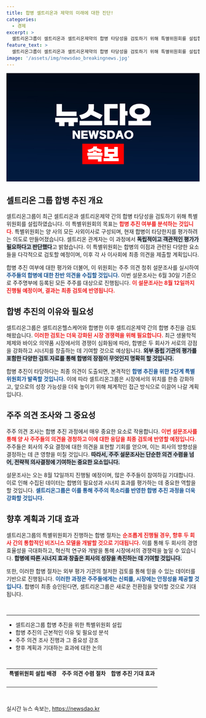 ```yaml
---
title: 합병 셀트리온과 제약의 미래에 대한 진단!
categories:
  - 경제
excerpt: >
  셀트리온그룹이 셀트리온과 셀트리온제약의 합병 타당성을 검토하기 위해 특별위원회를 설립합니다. 주주 의견을 청취하고 독립적 평가를 통해 합병 추진 여부를 판단할 계획입니다. 당신은 이 과정에서 어떤 의견을 내고 싶나요?
feature_text: >
  셀트리온그룹이 셀트리온과 셀트리온제약의 합병 타당성을 검토하기 위해 특별위원회를 설립합니다. 주주 의견을 청취하고 독립적 평가를 통해 합병 추진 여부를 판단할 계획입니다. 당신은 이 과정에서 어떤 의견을 내고 싶나요?
image: '/assets/img/newsdao_breakingnews.jpg'
---
```


<p><img src="/assets/img/newsdao_breakingnews.jpg" alt="flaretime 속보" /></p>

<h2 data-ke-size="size26">셀트리온 그룹 합병 추진 개요</h2>

<p data-ke-size="size16">셀트리온그룹이 최근 셀트리온과 셀트리온제약 간의 합병 타당성을 검토하기 위해 특별위원회를 설립하였습니다. 이 특별위원회의 목표는 <b><span style="color: #ee2323;">합병 추진 여부를 분석하는 것입니다.</span></b> 특별위원회는 양 사의 모든 사외이사로 구성되며, 현재 합병이 타당한지를 평가하려는 의도로 만들어졌습니다. 셀트리온 관계자는 이 과정에서 <b><span style="background-color: #21538527;">독립적이고 객관적인 평가가 필요하다고 판단했다</span></b>고 밝혔습니다. 이 특별위원회는 합병의 이점과 관련된 다양한 요소들을 다각적으로 검토할 예정이며, 이후 각 사 이사회에 최종 의견을 제출할 계획입니다.</p>

<p data-ke-size="size16">합병 추진 여부에 대한 평가와 더불어, 이 위원회는 주주 의견 청취 설문조사를 실시하여 <b><span style="color: #1a5490;">주주들의 합병에 대한 찬반 의견을 수집할 것입니다.</span></b> 이번 설문조사는 6월 30일 기준으로 주주명부에 등록된 모든 주주를 대상으로 진행됩니다. <b><span style="color: #ee2323;">이 설문조사는 8월 12일까지 진행될 예정이며, 결과는 최종 검토에 반영됩니다.</span></b></p>

<h2 data-ke-size="size26">합병 추진의 이유와 필요성</h2>

<p data-ke-size="size16">셀트리온그룹은 셀트리온헬스케어와 합병한 이후 셀트리온제약 간의 합병 추진을 검토해왔습니다. <b><span style="color: #ee2323;">이러한 검토는 더욱 강화된 시장 경쟁력을 위해 필요합니다.</span></b> 최근 생물학적 제제와 바이오 의약품 시장에서의 경쟁이 심화됨에 따라, 합병은 두 회사가 서로의 강점을 강화하고 시너지를 창출하는 데 기여할 것으로 예상됩니다. <b><span style="background-color: #21538527;">외부 중립 기관의 평가를 포함한 다양한 검토 자료를 통해 합병의 장점이 무엇인지 명확히 할 것입니다.</span></b></p>

<p data-ke-size="size16">합병 추진이 타당하다는 최종 의견이 도출되면, 본격적인 <b><span style="color: #1a5490;">합병 추진을 위한 2단계 특별위원회가 발족할 것입니다.</span></b> 이에 따라 셀트리온그룹은 시장에서의 위치를 한층 강화하고, 앞으로의 성장 가능성을 더욱 높이기 위해 체계적인 접근 방식으로 이끌어 나갈 계획입니다.</p>

<h2 data-ke-size="size26">주주 의견 조사와 그 중요성</h2>

<p data-ke-size="size16">주주 의견 조사는 합병 추진 과정에서 매우 중요한 요소로 작용합니다. <b><span style="color: #ee2323;">이번 설문조사를 통해 양 사 주주들의 의견을 경청하고 이에 대한 응답을 최종 검토에 반영할 예정입니다.</span></b> 주주들은 회사의 주요 결정에 대한 의견을 표현할 기회를 얻으며, 이는 회사의 방향성을 결정하는 데 큰 영향을 미칠 것입니다. <b><span style="background-color: #21538527;">따라서, 주주 설문조사는 단순한 의견 수렴을 넘어, 전략적 의사결정에 기여하는 중요한 요소입니다.</span></b></p>

<p data-ke-size="size16">설문조사는 오는 8월 12일까지 진행될 예정이며, 많은 주주들이 참여하길 기대합니다. 이로 인해 수집된 데이터는 합병의 필요성과 시너지 효과를 평가하는 데 중요한 역할을 할 것입니다. <b><span style="color: #1a5490;">셀트리온그룹은 이를 통해 주주의 목소리를 반영한 합병 추진 과정을 더욱 강화할 것입니다.</span></b></p>

<h2 data-ke-size="size26">향후 계획과 기대 효과</h2>

<p data-ke-size="size16">셀트리온그룹의 특별위원회가 진행하는 합병 절차는 <b><span style="color: #ee2323;">순조롭게 진행될 경우, 향후 두 회사 간의 통합적인 비즈니스 모델을 개발할 것으로 기대됩니다.</span></b> 이를 통해 두 회사의 경영 효율성을 극대화하고, 혁신적 연구와 개발을 통해 시장에서의 경쟁력을 높일 수 있습니다. <b><span style="background-color: #21538527;">합병에 따른 시너지 효과 창출은 회사의 성장을 촉진하는 데 기여할 것입니다.</span></b></p>

<p data-ke-size="size16">또한, 이러한 합병 절차는 외부 평가 기관의 철저한 검토를 통해 믿을 수 있는 데이터를 기반으로 진행됩니다. <b><span style="color: #1a5490;">이러한 과정은 주주들에게는 신뢰를, 시장에는 안정성을 제공할 것입니다.</span></b> 합병이 최종 승인된다면, 셀트리온그룹은 새로운 전환점을 맞이할 것으로 기대됩니다.</p>

<p data-ke-size="size16">&nbsp;</p>

<hr>

<ul>
    <li>셀트리온그룹 합병 추진을 위한 특별위원회 설립</li>
    <li>합병 추진의 근본적인 이유 및 필요성 분석</li>
    <li>주주 의견 조사 진행과 그 중요성 강조</li>
    <li>향후 계획과 기대하는 효과에 대한 논의</li>
</ul>

<p data-ke-size="size16">&nbsp;</p>

<table style="width: 100%; border-collapse: collapse;">
    <tbody>
        <tr>
            <td style="text-align: center; height: 17px;"><b>특별위원회 설립 배경</b></td>
            <td style="text-align: center; height: 17px;"><b>주주 의견 수렴 절차</b></td>
            <td style="text-align: center; height: 17px;"><b>합병 추진 기대 효과</b></td>
        </tr>
        <tr>
            <td style="text-align: center; height: 17px;"><?php echo "셀트리온과 셀트리온제약의 합병 타당성을 검토하기 위해 설립됨"; ?></td>
            <td style="text-align: center; height: 17px;"><?php echo "8월 12일까지 주주 의견을 수렴할 예정"; ?></td>
            <td style="text-align: center; height: 17px;"><?php echo "시너지 효과 및 경쟁력 강화에 기여할 것으로 보임"; ?></td>
        </tr>
    </tbody>
</table>

<p data-ke-size="size16">&nbsp;</p>
실시간 뉴스 속보는, <a href="https://newsdao.kr" rel="dofollow">https://newsdao.kr</a>


